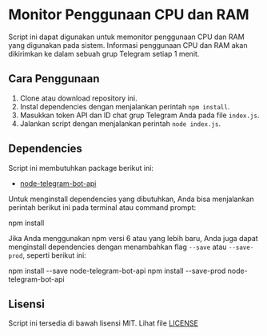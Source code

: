 # Monitor Penggunaan CPU dan RAM

Script ini dapat digunakan untuk memonitor penggunaan CPU dan RAM yang digunakan pada sistem. Informasi penggunaan CPU dan RAM akan dikirimkan ke dalam sebuah grup Telegram setiap 1 menit.

## Cara Penggunaan

1. Clone atau download repository ini.
2. Instal dependencies dengan menjalankan perintah `npm install`.
3. Masukkan token API dan ID chat grup Telegram Anda pada file `index.js`.
4. Jalankan script dengan menjalankan perintah `node index.js`.

## Dependencies

Script ini membutuhkan package berikut ini:

- [node-telegram-bot-api](https://www.npmjs.com/package/node-telegram-bot-api)

Untuk menginstall dependencies yang dibutuhkan, Anda bisa menjalankan perintah berikut ini pada terminal atau command prompt:

npm install

Jika Anda menggunakan npm versi 6 atau yang lebih baru, Anda juga dapat menginstall dependencies dengan menambahkan flag `--save` atau `--save-prod`, seperti berikut ini:

npm install --save node-telegram-bot-api
npm install --save-prod node-telegram-bot-api



## Lisensi
Script ini tersedia di bawah lisensi MIT. Lihat file [LICENSE](LICENSE)
